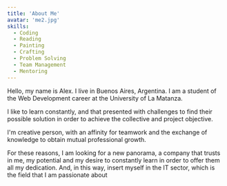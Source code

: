 ```yaml
---
title: 'About Me'
avatar: 'me2.jpg'
skills:
  - Coding
  - Reading
  - Painting
  - Crafting
  - Problem Solving
  - Team Management
  - Mentoring
---
```


Hello, my name is Alex. I live in Buenos Aires, Argentina. 
I am a student of the Web Development career at the University of La Matanza.

I like to learn constantly, and that presented with challenges to find their possible solution in order to achieve the collective and project objective.

I'm creative person, with an affinity for teamwork and the exchange of knowledge to obtain mutual professional growth.

For these reasons, I am looking for a new panorama, a company that trusts in me, my potential and my desire to constantly learn in order to offer them all my dedication. And, in this way, insert myself in the IT sector, which is the field that I am passionate about

